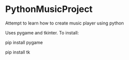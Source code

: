 # PythonMusicProject

Attempt to learn how to create music player using python

Uses pygame and tkinter. To install:

pip install pygame

pip install tk
